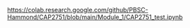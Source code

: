 

https://colab.research.google.com/github/PBSC-Hammond/CAP2751/blob/main/Module_1/CAP2751_test.ipynb 
